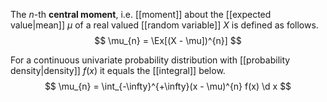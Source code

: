 
The $n$-th **central moment**, i.e. [[moment]] about the [[expected value|mean]] $\mu$ of a real valued [[random variable]] $X$ is defined as follows.
$$
\mu_{n} = \Ex[(X - \mu])^{n}]
$$

For a continuous univariate probability distribution with [[probability density|density]] $f(x)$ it equals the [[integral]] below.
$$
\mu_{n} = \int_{-\infty}^{+\infty}(x - \mu)^{n} f(x) \d x
$$
